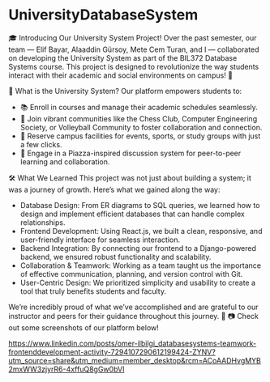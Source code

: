 ﻿# UniversityDatabaseSystem

🎓 Introducing Our University System Project!
Over the past semester, our team — Elif Bayar, Alaaddin Gürsoy, Mete Cem Turan, and I — collaborated on developing the University System as part of the BIL372 Database Systems course. This project is designed to revolutionize the way students interact with their academic and social environments on campus! 🚀

🌟 What is the University System?
Our platform empowers students to:
- 📚 Enroll in courses and manage their academic schedules seamlessly.
- 🤝 Join vibrant communities like the Chess Club, Computer Engineering Society, or Volleyball Community to foster collaboration and connection.
- 🏫 Reserve campus facilities for events, sports, or study groups with just a few clicks.
- 💬 Engage in a Piazza-inspired discussion system for peer-to-peer learning and collaboration.

🛠️ What We Learned
This project was not just about building a system; it was a journey of growth. Here’s what we gained along the way:
- Database Design: From ER diagrams to SQL queries, we learned how to design and implement efficient databases that can handle complex relationships.
- Frontend Development: Using React.js, we built a clean, responsive, and user-friendly interface for seamless interaction.
- Backend Integration: By connecting our frontend to a Django-powered backend, we ensured robust functionality and scalability.
- Collaboration & Teamwork: Working as a team taught us the importance of effective communication, planning, and version control with Git.
- User-Centric Design: We prioritized simplicity and usability to create a tool that truly benefits students and faculty.

We’re incredibly proud of what we’ve accomplished and are grateful to our instructor and peers for their guidance throughout this journey. 🚀
📷 Check out some screenshots of our platform below!

https://www.linkedin.com/posts/omer-ilbilgi_databasesystems-teamwork-frontenddevelopment-activity-7294107290612199424-ZYNV?utm_source=share&utm_medium=member_desktop&rcm=ACoAADHvgMYB2mxWW3zjyrR6-4xffuQ8gGw0bVI
